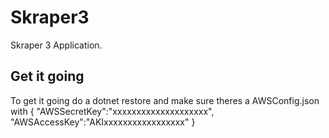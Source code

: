 # Skraper3
Skraper 3 Application.

## Get it going
To get it going do a dotnet restore and make sure theres a AWSConfig.json with 
{
    "AWSSecretKey":"xxxxxxxxxxxxxxxxxxxx",
    "AWSAccessKey":"AKIxxxxxxxxxxxxxxxxx"
}
